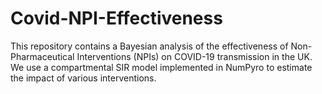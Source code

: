 # Covid-NPI-Effectiveness
This repository contains a Bayesian analysis of the effectiveness of Non-Pharmaceutical Interventions (NPIs) on COVID-19 transmission in the UK. We use a compartmental SIR model implemented in NumPyro to estimate the impact of various interventions.

